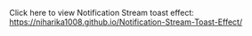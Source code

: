 Click here to view Notification Stream toast effect: https://niharika1008.github.io/Notification-Stream-Toast-Effect/
